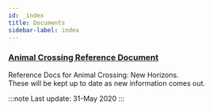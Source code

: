 ```yaml
---
id: _index 
title: Documents 
sidebar-label: index 
---
```


### [**Animal Crossing Reference Document**](animal-crossing)
Reference Docs for Animal Crossing: New Horizons.  
These will be kept up to date as new information comes out.

:::note
Last update: 31-May 2020
:::